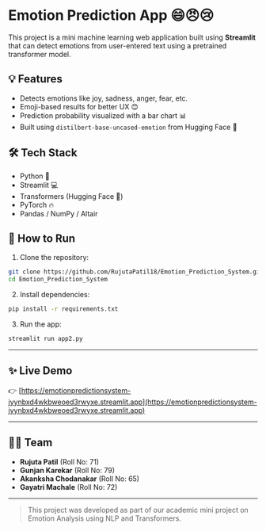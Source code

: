 
# Emotion Prediction App 😄😠😢

This project is a mini machine learning web application built using **Streamlit** that can detect emotions from user-entered text using a pretrained transformer model.

## 💡 Features
- Detects emotions like joy, sadness, anger, fear, etc.
- Emoji-based results for better UX 😊
- Prediction probability visualized with a bar chart 📊
- Built using `distilbert-base-uncased-emotion` from Hugging Face 🤗

## 🛠 Tech Stack
- Python 🐍
- Streamlit 💻
- Transformers (Hugging Face 🤗)
- PyTorch 🔥
- Pandas / NumPy / Altair

## 🚀 How to Run

1. Clone the repository:
```bash
git clone https://github.com/RujutaPatil18/Emotion_Prediction_System.git
cd Emotion_Prediction_System
```

2. Install dependencies:
```bash
pip install -r requirements.txt
```

3. Run the app:
```bash
streamlit run app2.py
```

---

## ✨ Live Demo

👉 [https://emotionpredictionsystem-jyynbxd4wkbweoed3rwyxe.streamlit.app](https://emotionpredictionsystem-jyynbxd4wkbweoed3rwyxe.streamlit.app)

---

## 👩‍💻 Team
- **Rujuta Patil** (Roll No: 71)
- **Gunjan Karekar** (Roll No: 79)
- **Akanksha Chodanakar** (Roll No: 65)
- **Gayatri Machale** (Roll No: 72)

---

> This project was developed as part of our academic mini project on Emotion Analysis using NLP and Transformers.
